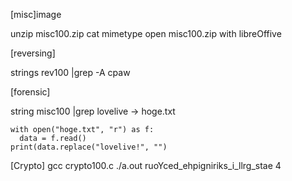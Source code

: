 [misc]image

unzip misc100.zip
cat mimetype
open misc100.zip with libreOffive

[reversing]

strings rev100 |grep -A cpaw

[forensic]

string misc100 |grep lovelive -> hoge.txt

```python3
with open("hoge.txt", "r") as f:
  data = f.read()
print(data.replace("lovelive!", "")
```
[Crypto]
gcc crypto100.c
./a.out ruoYced_ehpigniriks_i_llrg_stae 4
